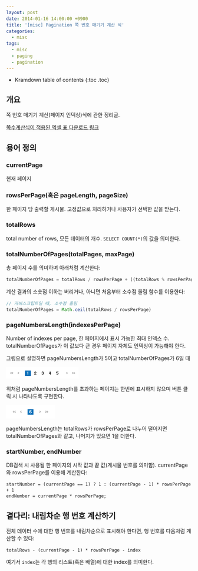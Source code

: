 ```yaml
---
layout: post
date: 2014-01-16 14:00:00 +0900
title: '[misc] Pagination 쪽 번호 매기기 계산 식'
categories:
  - misc
tags:
  - misc
  - paging
  - pagination
---
```


* Kramdown table of contents
{:toc .toc}


## 개요

쪽 번호 매기기 계산(페이지 인덱싱)식에 관한 정리글.

[쪽수계산식이 적용된 엑셀 표 다운로드 링크](/attachments/calculate-for-pagination.xlsx)


## 용어 정의

### currentPage

현재 페이지

### rowsPerPage(혹은 pageLength, pageSize)

한 페이지 당 출력할 게시물. 고정값으로 처리하거나 사용자가 선택한 값을 받는다.

### totalRows

total number of rows, 모든 데이터의 개수. `SELECT COUNT(*)`의 값을 의미한다.

### totalNumberOfPages(totalPages, maxPage)

총 페이지 수를 의미하며 아래처럼 계산한다:

```js
totalNumberOfPages = totalRows / rowsPerPage + ((totalRows % rowsPerPage == 0) ? 0 : 1)
```

계산 결과의 소숫점 이하는 버리거나, 아니면 처음부터 소수점 올림 함수를 이용한다:

```js
// 자바스크립트일 때, 소수점 올림
totalNumberOfPages = Math.ceil(totalRows / rowsPerPage)
```

### pageNumbersLength(indexesPerPage)

Number of indexes per page, 한 페이지에서 표시 가능한 최대 인덱스 수. totalNumberOfPages가 이 값보다 큰 경우 페이지 자체도 인덱싱이 가능해야 한다.

그림으로 설명하면 pageNumbersLength가 5이고 totalNumberOfPages가 6일 때

![](/images/page-index-1.png)

위처럼 pageNumbersLength를 초과하는 페이지는 한번에 표시하지 않으며 버튼 클릭 시 나타나도록 구현한다.

![](/images/page-index-2.png)

pageNumbersLength는 totalRows가 rowsPerPage로 나누어 떨어지면 totalNumberOfPages와 같고, 나머지가 있으면 1을 더한다.

### startNumber, endNumber

DB검색 시 사용될 한 페이지의 시작 값과 끝 값(게시물 번호를 의미함). currentPage와 rowsPerPage를 이용해 계산한다:

```
startNumber = (currentPage == 1) ? 1 : (currentPage - 1) * rowsPerPage + 1
endNumber = currentPage * rowsPerPage;
```


## 곁다리: 내림차순 행 번호 계산하기

전체 데이터 수에 대한 행 번호를 내림차순으로 표시해야 한다면, 행 번호를 다음처럼 계산할 수 있다:

```
totalRows - (currentPage - 1) * rowsPerPage - index
```

여기서 `index`는 각 행의 리스트(혹은 배열)에 대한 index를 의미한다.
